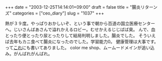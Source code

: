 +++
date = "2003-12-25T14:14:01+09:00"
draft = false
title = "腸炎リターンズ"
categories = ["ceo_diary"]
slug = "1037"
+++

熱が３９度。やっぱりおかしいぞ、という事で朝から百道の国立医療センターへ。じいさんばあさんで溢れかえるロビー。むせかえるじじばば臭。
んで、血とったり便とったり尿とったりして結局判明しました。腸炎でした。
そういえば去年もカニ食べて腸炎になったのでした。学習能力0。
健康管理は大事です。って<a href="http://www.amazon.co.jp/exec/obidos/ASIN/4797325402/qid=1072198696/249-8116627-4337931">これ</a>にも書いてありました。
color me shop、ムームードメインが追い込み。がんばれがんばれ。
